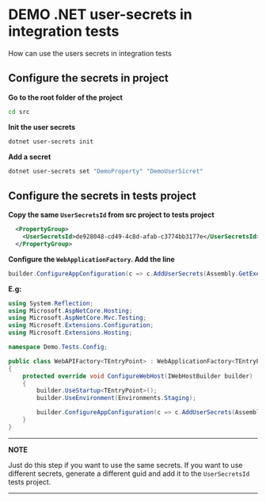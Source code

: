 # DEMO .NET user-secrets in integration tests

How can use the users secrets in integration tests



## Configure the secrets in project

**Go to the root folder of the project**
```bash
cd src
```


**Init the user secrets**
```bash
dotnet user-secrets init
```


**Add a secret**
```bash
dotnet user-secrets set "DemoProperty" "DemoUserSicret"
```



## Configure the secrets in tests project


**Copy the same `UserSecretsId` from src project to tests project**
```xml
  <PropertyGroup>
    <UserSecretsId>de928048-cd49-4c8d-afab-c3774bb3177e</UserSecretsId>
  </PropertyGroup>
```

**Configure the `WebApplicationFactory`. Add the line**
```csharp
builder.ConfigureAppConfiguration(c => c.AddUserSecrets(Assembly.GetExecutingAssembly(), true));
```

**E.g:**
```csharp
using System.Reflection;
using Microsoft.AspNetCore.Hosting;
using Microsoft.AspNetCore.Mvc.Testing;
using Microsoft.Extensions.Configuration;
using Microsoft.Extensions.Hosting;

namespace Demo.Tests.Config;

public class WebAPIFactory<TEntryPoint> : WebApplicationFactory<TEntryPoint> where TEntryPoint : class
{
    protected override void ConfigureWebHost(IWebHostBuilder builder)
    {
        builder.UseStartup<TEntryPoint>();
        builder.UseEnvironment(Environments.Staging);

        builder.ConfigureAppConfiguration(c => c.AddUserSecrets(Assembly.GetExecutingAssembly(), true));
    }
}
```

---
**NOTE**

Just do this step if you want to use the same secrets.
If you want to use different secrets, generate a different guid and add it to the `UserSecretsId` tests project.

---
